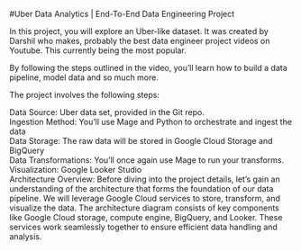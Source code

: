 #Uber Data Analytics | End-To-End Data Engineering Project

In this project, you will explore an Uber-like dataset. It was created by Darshil who makes, probably the best data engineer project videos on Youtube. This currently being the most popular.

By following the steps outlined in the video, you’ll learn how to build a data pipeline, model data and so much more.

The project involves the following steps:

Data Source: Uber data set, provided in the Git repo.<br>
Ingestion Method: You’ll use Mage and Python to orchestrate and ingest the data<br>
Data Storage: The raw data will be stored in Google Cloud Storage and BigQuery<br>
Data Transformations: You’ll once again use Mage to run your transforms.<br>
Visualization: Google Looker Studio<br>
Architecture Overview: Before diving into the project details, let’s gain an understanding of the architecture that forms the foundation of our data pipeline. We will leverage Google Cloud services to store, transform, and visualize the data. The architecture diagram consists of key components like Google Cloud storage, compute engine, BigQuery, and Looker. These services work seamlessly together to ensure efficient data handling and analysis.
